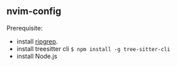 ## nvim-config
Prerequisite:
- install [ripgrep](https://github.com/BurntSushi/ripgrep).
- install treesitter cli `$ npm install -g tree-sitter-cli`
- install Node.js

